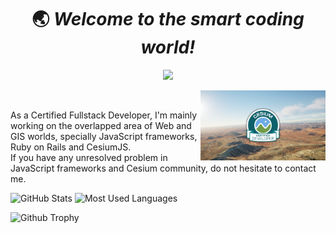 <h1 align='center'> 🌏 <i>Welcome to the smart coding world!</i></h1>

<p align="center">
    <a href="http://opensource.org/licenses/MIT"><img src="https://visitor-badge.laobi.icu/badge?page_id=3DGISKing.zhefengjin" /></a>
</p>

<a href="https://verified.sertifier.com/en/profile/154682273640/" target="_blank">
    <img src="certified-dev-banner-light-lg_01.png" alt="Cesium Certificate" width="200" style ="float: right"/>
</a> 
<br/>

As a Certified Fullstack Developer, I'm mainly working on the overlapped area of Web and GIS worlds, specially JavaScript frameworks, Ruby on Rails and CesiumJS. <br>
If you have any unresolved problem in JavaScript frameworks and Cesium community, do not hesitate to contact me.

![GitHub Stats](https://github-readme-stats-git-masterrstaa-rickstaa.vercel.app/api?username=smartcoder0215&show_icons=true&theme=radical)
![Most Used Languages](https://github-readme-stats.vercel.app/api/top-langs/?username=3DGISKing&layout=compact)

![Github Trophy](https://github-profile-trophy.vercel.app/?username=codemaker2015&theme=discord)

<!-- ### **☎️** How to reach me -->

<!-- - Email: smartcoder0215@gmail.com -->
